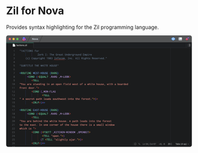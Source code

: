 # Zil for Nova

Provides syntax highlighting for the Zil programming language.

![Zil source code from Zork 1](https://raw.githubusercontent.com/samadhiBot/ZIL.novaextension/main/Images/actions/actions.png)
